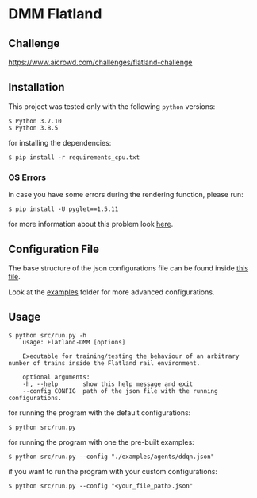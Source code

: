# DMM Flatland

## Challenge

https://www.aicrowd.com/challenges/flatland-challenge


## Installation

This project was tested only with the following `python` versions: 
```
$ Python 3.7.10
$ Python 3.8.5
```

for installing the dependencies:
```
$ pip install -r requirements_cpu.txt
```

### OS Errors

in case you have some errors during the rendering function, please run:
```
$ pip install -U pyglet==1.5.11
```

for more information about this problem look [here](https://github.com/openai/gym/issues/2101).


## Configuration File

The base structure of the json configurations file can be found inside [this file](./src/configs/run.json).

Look at the [examples](./examples) folder for more advanced configurations.


## Usage

```
$ python src/run.py -h
    usage: Flatland-DMM [options]

    Executable for training/testing the behaviour of an arbitrary number of trains inside the Flatland rail environment.

    optional arguments:
    -h, --help       show this help message and exit
    --config CONFIG  path of the json file with the running configurations.
```

for running the program with the default configurations:
```
$ python src/run.py
```

for running the program with one the pre-built examples:
```
$ python src/run.py --config "./examples/agents/ddqn.json"
```

if you want to run the program with your custom configurations:
```
$ python src/run.py --config "<your_file_path>.json"
```